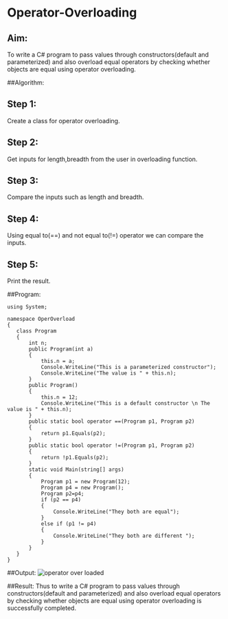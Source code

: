 # Operator-Overloading

## Aim:
 To write a C# program to pass values through constructors(default and parameterized) and also overload equal operators by checking whether objects are equal using operator overloading. 
 
 ##Algorithm:
 ## Step 1:
 Create a class for operator overloading.

## Step 2:
Get inputs for length,breadth from the user in overloading function.

## Step 3:
Compare the inputs such as length and breadth.

## Step 4:
Using equal to(==) and not equal to(!=) operator we can compare the inputs.

## Step 5:
Print the result.
 
 
 
 ##Program:
 ```
 using System;

namespace OperOverload
{
    class Program
    {
        int n;
        public Program(int a)
        {
            this.n = a;
            Console.WriteLine("This is a parameterized constructor");
            Console.WriteLine("The value is " + this.n);
        }
        public Program()
        {
            this.n = 12;
            Console.WriteLine("This is a default constructor \n The value is " + this.n);
        }
        public static bool operator ==(Program p1, Program p2)
        {
            return p1.Equals(p2);
        }
        public static bool operator !=(Program p1, Program p2)
        {
            return !p1.Equals(p2);
        }
        static void Main(string[] args)
        {
            Program p1 = new Program(12);
            Program p4 = new Program();
            Program p2=p4;
            if (p2 == p4)
            {
                Console.WriteLine("They both are equal");
            }
            else if (p1 != p4)
            {
                Console.WriteLine("They both are different ");
            }
        }
    }
}
 ```
 
 
 ##Output:
 ![operator over loaded](https://user-images.githubusercontent.com/93434149/199153988-aee390b5-28f6-4526-bf14-3349b16df950.jpg)

 
 
 ##Result:
 Thus to write a C# program to pass values through constructors(default and parameterized) and also overload equal operators by checking whether objects are equal using operator overloading is successfully completed.
 
